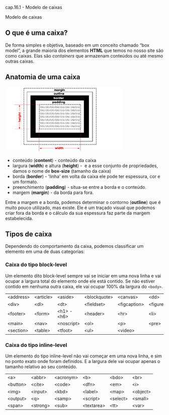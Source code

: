 cap.16.1 - Modelo de caixas

Modelo de caixas

## O que é uma caixa?

De forma simples e objetiva, baseado em um conceito chamado “box model”, a grande maioria dos elementos **HTML** que temos no nosso site são como caixas. Elas são *containers* que armazenam conteúdos ou até mesmo outras caixas.

## Anatomia de uma caixa

<img src="../../../_resources/8315f446f303438f863c0aa2c2e3ed67.png" alt="anatomiaCaixa.png" width="371" height="208">

- conteúdo (**content**) \- conteúdo da caixa
- largura (**width**) e altura (**height**) -  e a esse conjunto de propriedades, damos o nome de **box-size** (tamanho da caixa)
- borda (**border**) \- 'linha' em volta da caixa ele pode ter espessura, cor e um formato.
- preenchimento (**padding**) \- situa-se entre a borda e o conteúdo.
- margem (**margin**) \- da borda para fora.

Entre a margem e a borda, podemos determinar o contorno (**outline**) que é muito pouco utilizado, mas existe. Ele é um traçado visual que podemos criar fora da borda e o cálculo da sua espessura faz parte da margem estabelecida.

## Tipos de caixa

Dependendo do comportamento da caixa, podemos classificar um elemento em uma de duas categorias:

### Caixa do tipo block-level

Um elemento dito block-level sempre vai se iniciar em uma nova linha e vai ocupar a largura total do elemento onde ele está contido. Se não estiver contido em nenhuma outra caixa, ele vai ocupar 100% da largura do `<body>`.

|     |     |     |     |     |     |
| --- | --- | --- | --- | --- | --- |
| &lt;address&gt; | &lt;article&gt; | &lt;aside&gt; | &lt;blockquote&gt; | &lt;canvas&gt; | &lt;dd&gt; |
| &lt;div&gt; | &lt;dl&gt; | &lt;dt&gt; | &lt;fieldset&gt; | &lt;figcaption&gt; | &lt;figure&gt; |
| &lt;footer&gt; | &lt;form&gt; | &lt;h1&gt; - &lt;h6&gt; | &lt;header&gt; | &lt;hr&gt; | &lt;li&gt; |
| &lt;main&gt; | &lt;nav&gt; | &lt;noscript&gt; | &lt;ol&gt; | &lt;p&gt; | &lt;pre&gt; |
| &lt;section&gt; | &lt;table&gt; | &lt;tfoot&gt; | &lt;ul&gt; | &lt;video&gt; |     |

### Caixa do tipo inline-level

Um elemento do tipo inline-level não vai começar em uma nova linha, e sim no ponto exato onde foram definidos. E a largura dele vai ocupar apenas o tamanho relativo ao seu conteúdo.

|     |     |     |     |     |     |
| --- | --- | --- | --- | --- | --- |
| &lt;a&gt; | &lt;abbr&gt; | &lt;acronym&gt; | &lt;b&gt; | &lt;bdo&gt; | &lt;br&gt; |
| &lt;button&gt; | &lt;cite&gt; | &lt;code&gt; | &lt;dfn&gt; | &lt;em&gt; | &lt;i&gt; |
| &lt;img&gt; | &lt;input&gt; | &lt;kbd&gt; | &lt;label&gt; | &lt;map&gt; | &lt;object&gt; |
| &lt;output&gt; | &lt;q&gt; | &lt;samp&gt; | &lt;script&gt; | &lt;select&gt; | &lt;small&gt; |
| &lt;span&gt; | &lt;strong&gt; | &lt;sub&gt; | &lt;textarea&gt; | &lt;tt&gt; | &lt;var&gt; |